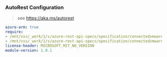 ### AutoRest Configuration

> see https://aka.ms/autorest

``` yaml
azure-arm: true
require:
- /mnt/vss/_work/1/s/azure-rest-api-specs/specification/connectedvmware/resource-manager/readme.md
- /mnt/vss/_work/1/s/azure-rest-api-specs/specification/connectedvmware/resource-manager/readme.go.md
license-header: MICROSOFT_MIT_NO_VERSION
module-version: 1.0.1
```